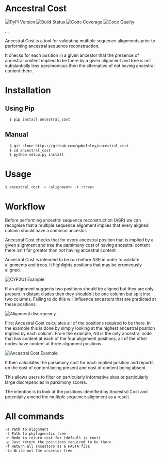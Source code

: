 # Ancestral Cost

[![PyPI Version][pypi-image]][pypi-url]
[![Build Status][build-image]][build-url]
[![Code Coverage][coverage-image]][coverage-url]
[![Code Quality][quality-image]][quality-url]

...

<!-- Badges -->

[pypi-image]: https://img.shields.io/pypi/v/ancestralcost
[pypi-url]: https://pypi.org/project/ancestralcost/
[build-image]: https://github.com/gabefoley/ancestralcost/actions/workflows/build.yml/badge.svg
[build-url]: https://github.com/gabefoley/ancestralcost/actions/workflows/build.yml
[coverage-image]: https://codecov.io/gh/gabefoley/ancestralcost/branch/main/graph/badge.svg
[coverage-url]: https://codecov.io/gh/gabefoley/ancestralcost
[quality-image]: https://api.codeclimate.com/v1/badges/3130fa0ba3b7993fbf0a/maintainability
[quality-url]: https://codeclimate.com/github/gabefoley/ancestralcost

Ancestral Cost is a tool for validating multiple sequence alignments prior to performing ancestral sequence reconstruction.

It checks for each position in a given ancestor that the presence of ancestral content implied to be there by a given alignment and tree is not substantially less parsimonious then the alternative of not having ancestral content there.

# Installation
## Using Pip
```bash
  $ pip install ancestral_cost
```
## Manual
```bash
  $ git clone https://github.com/gabefoley/ancestral_cost
  $ cd ancestral_cost
  $ python setup.py install
```
# Usage
```bash
$ ancestral_cost -a <alignment> -t <tree>
```

# Workflow

Before performing ancestral sequence reconstruction (ASR) we can recognise that a multiple sequence alignment implies that every aligned column should have a common ancestor.

Ancestral Cost checks that for every ancestral position that is implied by a given alignment and tree the parsimony cost of having ancestral content there isn't far greater than not having ancestral content.

Ancestral Cost is intended to be run before ASR in order to validate alignments and trees. It highlights positions that may be erroneously aligned.

![CYP2U1 Example](https://raw.githubusercontent.com/gabefoley/ancestral_cost/main/ancestralcost/images/CYP2U_165_ancestral_cost.png)


If an alignment suggests two positions should be aligned but they are only present in distant clades then they shouldn't be one column but split into two columns. Failing to do this will influence ancestors that are predicted at these positions.


![Alignment discrepency](https://raw.githubusercontent.com/gabefoley/ancestral_cost/main/ancestralcost/images/alignment_discrepency.png)


First Ancestral Cost calculates all of the positions required to be there. In the example this is done by simply looking at the highest ancestral position implied by each column. From the example, N3 is the only ancestral node that has content at each of the four alignment positions, all of the other nodes have content at three alignment positions.

![Ancestral Cost Example](https://raw.githubusercontent.com/gabefoley/ancestral_cost/main/ancestralcost/images/ancestral_cost_example.png)

It then calculates the parsimony cost for each implied position and reports on the cost of content being present and cost of content being absent.

This allows users to filter on particularly informative sites or particularly large discrepencies in parsimony scores.

The intention is to look at the positions identified by Ancestral Cost and potentially amend the multiple sequence alignment as a result.



# All commands
```
-a Path to alignment
-t Path to phylogenetic tree
-n Node to return cost for (default is root)
-p Just return the positions required to be there
-f Return all ancestors as a FASTA file
-to Write out the ancestor tree

